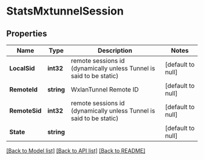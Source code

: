 # StatsMxtunnelSession

## Properties
Name | Type | Description | Notes
------------ | ------------- | ------------- | -------------
**LocalSid** | **int32** | remote sessions id (dynamically unless Tunnel is said to be static) | [default to null]
**RemoteId** | **string** | WxlanTunnel Remote ID | [default to null]
**RemoteSid** | **int32** | remote sessions id (dynamically unless Tunnel is said to be static) | [default to null]
**State** | **string** |  | [default to null]

[[Back to Model list]](../README.md#documentation-for-models) [[Back to API list]](../README.md#documentation-for-api-endpoints) [[Back to README]](../README.md)


